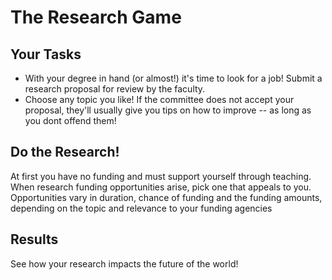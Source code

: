 # The Research Game

## Your Tasks

- With your degree in hand (or almost!) it's time to look for a job! Submit a research proposal for review by the faculty. 
- Choose any topic you like! If the committee does not accept your proposal, they'll usually give you tips on how to improve -- as long as you dont offend them!

## Do the Research!
At first you have no funding and must support yourself through teaching. When research funding opportunities arise, pick one that appeals to you. Opportunities vary in duration, chance of funding and the funding amounts, depending on the topic and relevance to your funding agencies

## Results

See how your research impacts the future of the world!